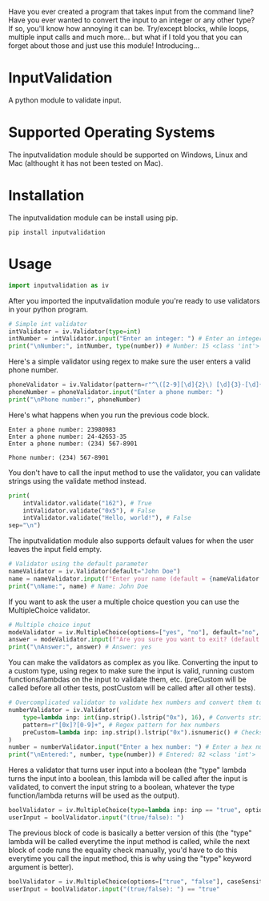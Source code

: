 Have you ever created a program that takes input from the command line? Have you ever wanted to convert the input to an integer or any other type? If so, you'll know how annoying it can be. Try/except blocks, while loops, multiple input calls and much more... but what if I told you that you can forget about those and just use this module! Introducing...

# InputValidation
A python module to validate input.

# Supported Operating Systems
The inputvalidation module should be supported on Windows, Linux and Mac (althought it has not been tested on Mac).

# Installation
The inputvalidation module can be install using pip.
```
pip install inputvalidation
```
# Usage
```python
import inputvalidation as iv
```

After you imported the inputvalidation module you're ready to use validators in your python program.

```python
# Simple int validator
intValidator = iv.Validator(type=int)
intNumber = intValidator.input("Enter an integer: ") # Enter an integer: 15
print("\nNumber:", intNumber, type(number)) # Number: 15 <class 'int'>
```

Here's a simple validator using regex to make sure the user enters a valid phone number.

```python
phoneValidator = iv.Validator(pattern=r"^\([2-9][\d]{2}\) [\d]{3}-[\d]{4}$") # Regex pattern to match phone numbers
phoneNumber = phoneValidator.input("Enter a phone number: ")
print("\nPhone number:", phoneNumber)
```

Here's what happens when you run the previous code block.

```
Enter a phone number: 23980983
Enter a phone number: 24-42653-35
Enter a phone number: (234) 567-8901

Phone number: (234) 567-8901
```

You don't have to call the input method to use the validator, you can validate strings using the validate method instead.

```python
print(
    intValidator.validate("162"), # True
    intValidator.validate("0x5"), # False
    intValidator.validate("Hello, world!"), # False
sep="\n")
```

The inputvalidation module also supports default values for when the user leaves the input field empty.

```python
# Validator using the default parameter
nameValidator = iv.Validator(default="John Doe")
name = nameValidator.input(f"Enter your name (default = {nameValidator.default}): ") # Enter your name (default = John Doe): 
print("\nName:", name) # Name: John Doe
```

If you want to ask the user a multiple choice question you can use the MultipleChoice validator.

```python
# Multiple choice input
modeValidator = iv.MultipleChoice(options=["yes", "no"], default="no", caseSensitive=False)
answer = modeValidator.input(f"Are you sure you want to exit? (default = {modeValidator.default}): ") # Are you sure you want to exit? (default = no): Yes
print("\nAnswer:", answer) # Answer: yes
```

You can make the validators as complex as you like. Converting the input to a custom type, using regex to make sure the input is valid, running custom functions/lambdas on the input to validate them, etc. (preCustom will be called before all other tests, postCustom will be called after all other tests).

```python
# Overcomplicated validator to validate hex numbers and convert them to integers
numberValidator = iv.Validator(
    type=lambda inp: int(inp.strip().lstrip("0x"), 16), # Converts strings to integers using base 16
    pattern=r"[0x]?[0-9]+", # Regex pattern for hex numbers
    preCustom=lambda inp: inp.strip().lstrip("0x").isnumeric() # Checks if the input is numeric
)
number = numberValidator.input("Enter a hex number: ") # Enter a hex number: 0x52
print("\nEntered:", number, type(number)) # Entered: 82 <class 'int'>
```

Heres a validator that turns user input into a boolean (the "type" lambda turns the input into a boolean, this lambda will be called after the input is validated, to convert the input string to a boolean, whatever the type function/lambda returns will be used as the output).

```python
boolValidator = iv.MultipleChoice(type=lambda inp: inp == "true", options=["true", "false"], caseSensitive=False)
userInput = boolValidator.input("(true/false): ")
```

The previous block of code is basically a better version of this (the "type" lambda will be called everytime the input method is called, while the next block of code runs the equality check manually, you'd have to do this everytime you call the input method, this is why using the "type" keyword argument is better).

```python
boolValidator = iv.MultipleChoice(options=["true", "false"], caseSensitive=False)
userInput = boolValidator.input("(true/false): ") == "true"
```

